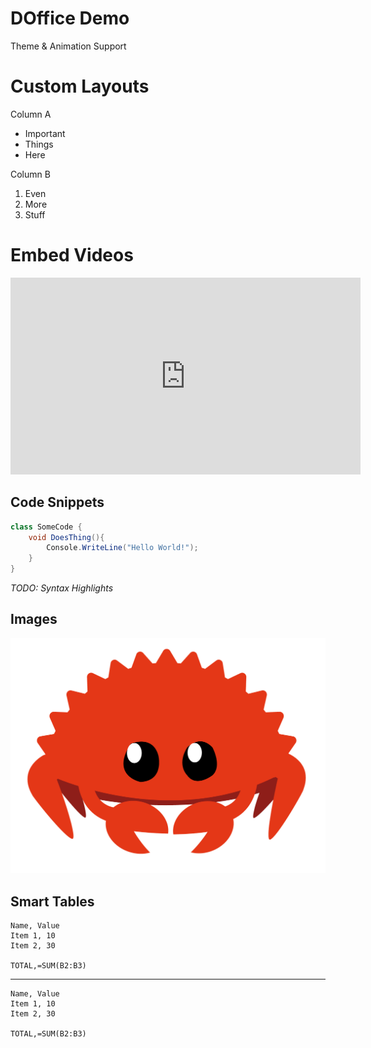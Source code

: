 # DOffice Demo

<!-- slide[animate] -->

Theme & Animation Support

<!-- slide[two-column] -->

# Custom Layouts

<div>

Column A
- Important
- Things
- Here

</div>

<div>

Column B
1. Even 
2. More
3. Stuff

</div>

<!-- slide -->

# Embed Videos

<iframe width="560" height="315" src="https://www.youtube.com/embed/HnV5h0kqk7Q" title="YouTube video player" frameborder="0" allow="accelerometer; autoplay; clipboard-write; encrypted-media; gyroscope; picture-in-picture" allowfullscreen>
</iframe>

<!--slide-->

## Code Snippets

```c#
class SomeCode {
    void DoesThing(){
        Console.WriteLine("Hello World!");
    }
}
```

__TODO:_ Syntax Highlights_

<!-- slide -->

## Images

![rust](./logo.png)

<!-- slide -->

## Smart Tables

```
Name, Value
Item 1, 10
Item 2, 30

TOTAL,=SUM(B2:B3)
```

---

```csv
Name, Value
Item 1, 10
Item 2, 30

TOTAL,=SUM(B2:B3)
```
